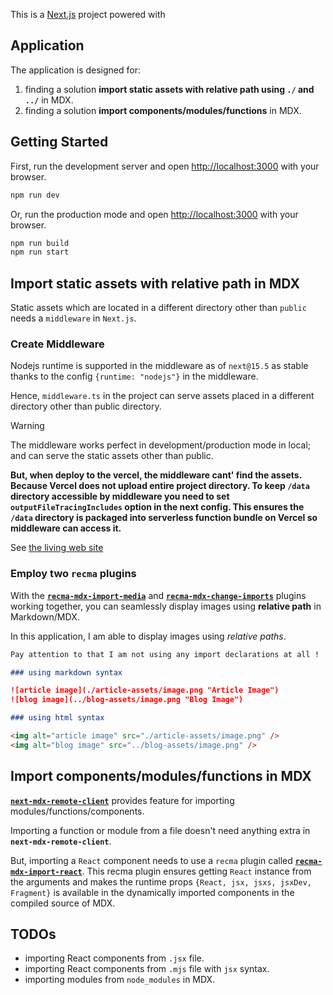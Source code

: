 This is a [Next.js](https://nextjs.org) project powered with

## Application

The application is designed for:

1. finding a solution **import static assets with relative path using `./` and `../`** in MDX.
2. finding a solution **import components/modules/functions** in MDX.

## Getting Started

First, run the development server and open [http://localhost:3000](http://localhost:3000) with your browser.

```bash
npm run dev
```

Or, run the production mode and open [http://localhost:3000](http://localhost:3000) with your browser.

```bash
npm run build
npm run start
```

## Import static assets with relative path in MDX

Static assets which are located in a different directory other than `public` needs a `middleware` in `Next.js`.

### Create Middleware

Nodejs runtime is supported in the middleware as of `next@15.5` as stable thanks to the config `{runtime: "nodejs"}` in the middleware.

Hence, `middleware.ts` in the project can serve assets placed in a different directory other than public directory.

> [!WARNING]
> The middleware works perfect in development/production mode in local; and can serve the static assets other than public.
>
> **But, when deploy to the vercel, the middleware cant' find the assets. Because Vercel does not upload entire project directory. To keep **`/data`** directory accessible by middleware you need to set `outputFileTracingIncludes` option in the next config. This ensures the **`/data`** directory is packaged into serverless function bundle on Vercel so middleware can access it.**

See [the living web site](https://nextjs-nmrc-import-in-mdx.vercel.app/)

### Employ two `recma` plugins

With the **[`recma-mdx-import-media`](https://github.com/ipikuka/recma-mdx-import-media)** and **[`recma-mdx-change-imports`](https://github.com/ipikuka/recma-mdx-change-imports)** plugins working together, you can seamlessly display images using **relative path** in Markdown/MDX.

In this application, I am able to display images using _relative paths_.

```markdown
Pay attention to that I am not using any import declarations at all !

### using markdown syntax

![article image](./article-assets/image.png "Article Image")
![blog image](../blog-assets/image.png "Blog Image")

### using html syntax

<img alt="article image" src="./article-assets/image.png" />
<img alt="blog image" src="../blog-assets/image.png" />
```

## Import components/modules/functions in MDX

**[`next-mdx-remote-client`](https://github.com/ipikuka/next-mdx-remote-client)** provides feature for importing modules/functions/components.

Importing a function or module from a file doesn't need anything extra in **`next-mdx-remote-client`**.

But, importing a `React` component needs to use a `recma` plugin called **[`recma-mdx-import-react`](https://github.com/ipikuka/recma-mdx-import-react)**. This recma plugin ensures getting `React` instance from the arguments and makes the runtime props `{React, jsx, jsxs, jsxDev, Fragment}` is available in the dynamically imported components in the compiled source of MDX.

## TODOs

- importing React components from `.jsx` file.
- importing React components from `.mjs` file with `jsx` syntax.
- importing modules from `node_modules` in MDX.
